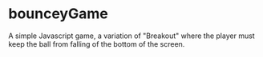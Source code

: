 # bounceyGame
A simple Javascript game, a variation of "Breakout" where the player must keep the ball from falling of the bottom of the screen.

